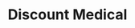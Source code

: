 ---
title: "Discount Medical"
url: /richmond-city/discount-medical-north-arthur-ashe-boulevard/
shop: medical supply
---